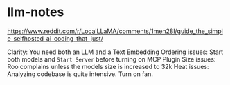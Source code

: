 # llm-notes

https://www.reddit.com/r/LocalLLaMA/comments/1men28l/guide_the_simple_selfhosted_ai_coding_that_just/

Clarity: You need both an LLM and a Text Embedding
Ordering issues: Start both models and `Start Server` before turning on MCP Plugin
Size issues: Roo complains unless the models size is increased to 32k
Heat issues: Analyzing codebase is quite intensive. Turn on fan.
